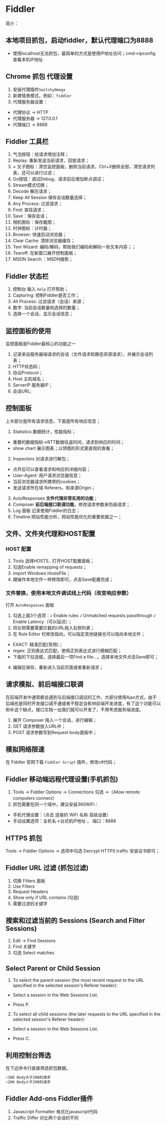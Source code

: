 # Fiddler
简介：
## 本地项目抓包，启动fiddler，默认代理端口为8888
* 使用localhost无法抓包，最简单的方式是使用IP地址访问；cmd->ipconfig 查看本机IP地址
## Chrome 抓包 代理设置
1. 安装代理插件`SwitchyOmega`
2. 新建情景模式，例如：`fiddler`
3. 代理服务器设置：
  * 代理协议 -> HTTP
  * 代理服务器 -> 127.0.0.1
  * 代理端口 -> 8888
## Fiddler 工具栏
1. 气泡按钮：给请求增加注释；
2. Replay: 重新发送当前请求，回放请求；
3. × 叉子图标：清空监控面板，删除当前请求，Ctrl+X删除全部，清空请求列表，还可以进行过滤；
4. Go按钮：调试Debug，请求前后增加断点调试；
5. Stream模式切换；
6. Decode 解压请求；
7. Keep All Session 保存会话数量选择；
8. Any Process: 过滤请求；
9. Find: 查找请求；
10. Save：保存会话；
11. 相机图标：保存截图；
12. 时钟图标：计时器；
13. Browser: 快速启动浏览器；
14. Clear Cache: 清除浏览器缓存；
15. Text Wizard: 编码/解码，帮助我们编码和解码一些文本内容；；
16. Tearoff: 在新窗口展开控制面板；
17. MSDN Search ：MSDN搜索；
## Fiddler 状态栏
1. 控制台 输入 `help` 打开帮助；
2. Capturing: 控制Fiddler是否工作；
3. All Process: 过滤请求（会话）来源；
4. 数字: 当前会话数量和选择的数量；
5. 选择一个会话，显示会话信息；
## 监控面板的使用
监控面板是Fiddler最核心的功能之一  
1. 记录来自服务器端请求的会话（文件请求和静态资源请求），并展示会话列表；
2. HTTP状态码；
3. 协议Protocol；
4. Host 主机域名；
5. ServerIP 服务器IP；
6. 会话URL;
## 控制面板
上半部分是所有请求信息，下面是所有响应信息；
1. Statistics 数据统计，性能指标；
  * 重要的数据指标->RTT数据往返时间，请求到响应的时间；
  * show chart 展示图表；以饼图的形式更直观的查看；
2. Inspectors 对请求进行解包；
  * 点开后可以查看请求和响应的详细内容；
  * User-Agent: 用户请求浏览器信息；
  * 当前浏览器请求所携带的cookies；
  * 发送请求所在域 Referers，和来源Origin；
3. AutoResponses **文件代理非常实用的功能**；
4. Composer **前后端接口联调功能**，修改请求参数来伪装请求；
5. Log 面板 记录使用Fiddler的日志；
6. Timeline 网站性能分析，网站性能优化的重要依据之一；
## 文件、文件夹代理和HOST配置
### HOST 配置
1. Tools 选择HOSTS.. 打开HOST配置面板；
2. 勾选Enable remapping of requests；
3. import Windows HostsFile；
4. 跟操作本地文件一样修改即可，点击Save配置完成；
### 文件替换，使用本地文件调试线上代码（改变响应参数）
打开 `AutoResponses` 面板
1. 勾选上面3个选项：`√` Enable rules `√` Unmatched requests passthrough `√` Enable Latency（可以延迟）；
2. 将左侧需要需要拦截的URL拖入右侧列表；
3. 在 Rule Editor 栏修改指向，可以指定其他链接也可以指向本地文件；
  * EXACT: 精准匹配(常用)；
  * regex: 正则表达式匹配，使用正则表达式进行模糊匹配；
  * 下面的下拉选框，选择最后一项Find a file...，选择本地文件点击Save即可；
4. 编辑后保存，重新进入当前页面或者重新请求；

## 请求模拟、前后端接口联调
在前端开发中通常都会遇到与后端接口调试的工作，大部分使用Ajax方式，由于后端也是同时开发接口调不通或者不稳定会影响前端开发进度，有了这个功能可以弥补这个缺点，接口文档一出我们就可以开发了，不用考虑服务端进度。
1. 展开 Composer 拖入一个会话，进行编辑；
2. GET 请求参数放入URL中；
3. POST 请求参数写到Request body面板中；

## 模拟网络限速
在 Fiddler 官网下载 `Fiddler Script` 插件，修改c#代码；

## Fiddler 移动端远程代理设置(手机抓包)
1. Tools -> Fiddler Options -> Connections 勾选 ->（Allow remote computers connect）
2. 抓包需要在同一个域中，建议安装360WiFi：
  * 手机代理设置：（点击 连接的 WiFi 名称 高级设置）
  * 手动设置选项：主机名->台式机IP地址 ， 端口：8888

## HTTPS 抓包
  Tools -> Fiddler Options -> 选项中勾选 Decrypt HTTPS traffic 安装证书即可；
## Fiddler URL 过滤 (抓包过滤)
1. 切换 Filters 面板
2. Use Filters
3. Request Headers
4. Show only if URL contains (勾选)
5. 需要过滤的关键字

## 搜索和过滤当前的 Sessions (Search and Filter Sessions)
1. Edit -> Find Sessions
2. Find 关键字
3. 勾选 Select matches

## Select Parent or Child Session

1. To select the parent session (the most recent request to the URL specified in the selected session's Referer header):

* Select a session in the Web Sessions List.

* Press P.

2. To select all child sessions (the later requests to the URL specified in the selected session's Referer header):

* Select a session in the Web Sessions List.

* Press C.


## 利用控制台筛选
在下边命令行直接筛选抓包数据。
```bash
>200 Body大于200的请求
<200 Body小于200的请求
```
## Fiddler Add-ons Fiddler插件
1. Javascript Formatter 格式化javascript代码
2. Traffic Differ 对比两个会话的不同
